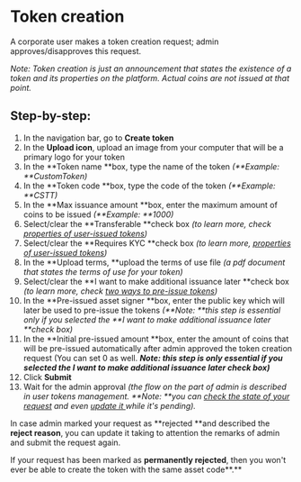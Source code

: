 


# Token creation

A corporate user makes a token creation request; admin approves/disapproves this request.

_Note: Token creation is just an announcement that states the existence of a token and its properties on the platform. Actual coins are not issued at that point._


## Step-by-step:



1.  In the navigation bar, go to **Create token**
1.  In the **Upload icon**, upload an image from your computer that will be a primary logo for your token
1.  In the **Token name **box, type the name of the token _(**Example: **CustomToken)_
1.  In the **Token code **box, type the code of the token _(**Example: **CSTT)_
1.  In the **Max issuance amount **box, enter the maximum amount of coins to be issued _(**Example: **1000)_
1.  Select/clear the **Transferable **check box _(to learn more, check [properties of user-issued tokens](./properties-of-user-issued-tokens.html))_
1.  Select/clear the **Requires KYC **check box _(to learn more, [properties of user-issued tokens](./properties-of-user-issued-tokens.html))_
1.  In the **Upload terms, **upload the terms of use file _(a pdf document that states the terms of use for your token)_
1.  Select/clear the **I want to make additional issuance later **check box _(to learn more, check [two ways to pre-issue tokens](./the-two-ways-to-pre-issue-tokens.html))_
1.  In the **Pre-issued asset signer **box, enter the public key which will later be used to pre-issue the tokens _(**Note: **this step is essential only if you selected the **I want to make additional issuance later **check box)_
1.  In the **Initial pre-issued amount **box, enter the amount of coins that will be pre-issued automatically after admin approved the token creation request (You can set 0 as well. **_Note: this step is only essential if you selected the I want to make additional issuance later check box)_**
1.  Click **Submit** 
1.  Wait for the admin approval _(the flow on the part of admin is described in user tokens management. **Note: **you can [check the state of your request](./check-the-state-of-the-requests.html) and even [update it ](./update-the-token-creation-request.html) while it's pending)._

In case admin marked your request as **rejected **and described the **reject reason**, you can update it taking to attention the remarks of admin and submit the request again. 

If your request has been marked as **permanently rejected**, then you won't ever be able to create the token with the same asset code**.**
